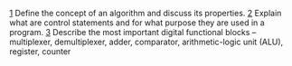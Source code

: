 [1](https://github.com/Ayso1/diploma-backend/tree/main/exam/01.md) Define the concept of an algorithm and discuss its properties.
[2](https://github.com/Ayso1/diploma-backend/tree/main/exam/02.md) Explain what are control statements and for what purpose they are used in a program.
[3](https://github.com/Ayso1/diploma-backend/tree/main/exam/03.md) Describe the most important digital functional blocks – multiplexer, demultiplexer, adder, comparator, arithmetic-logic unit (ALU), register, counter
